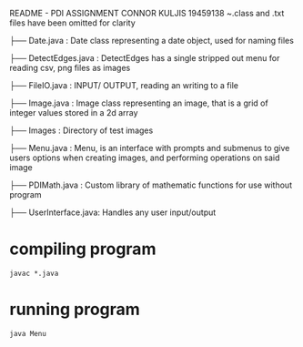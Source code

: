 README - PDI ASSIGNMENT 
CONNOR KULJIS
19459138 
~.class and .txt files have been omitted for clarity

├── Date.java         : Date class representing a date object, used for naming files

├── DetectEdges.java  : DetectEdges has a single stripped out menu for reading csv, png files as images

├── FileIO.java       : INPUT/ OUTPUT, reading an writing to a file

├── Image.java        : Image class representing an image, that is a grid of integer values stored in a 2d array

├── Images            : Directory of test images

├── Menu.java         : Menu, is an interface with prompts and submenus to give users options when creating images, and performing operations on said image

├── PDIMath.java      : Custom library of mathematic functions for use without program

├── UserInterface.java: Handles any user input/output

# compiling program
```
javac *.java
```

# running program
```
java Menu
```
